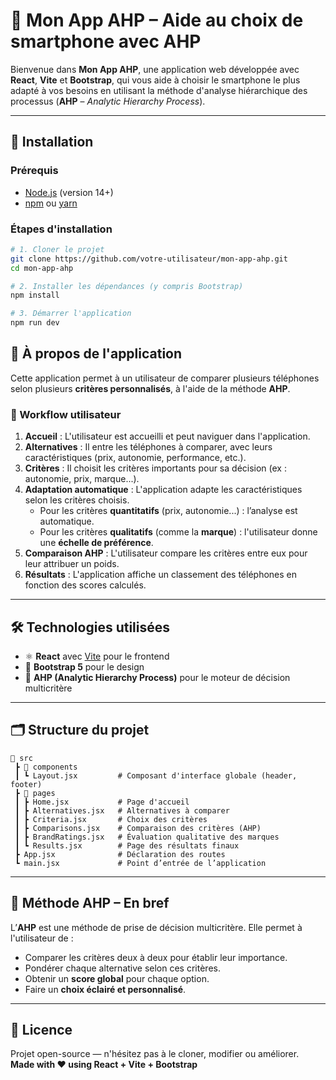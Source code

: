 


# 📱 Mon App AHP – Aide au choix de smartphone avec AHP

Bienvenue dans **Mon App AHP**, une application web développée avec **React**, **Vite** et **Bootstrap**, qui vous aide à choisir le smartphone le plus adapté à vos besoins en utilisant la méthode d'analyse hiérarchique des processus (**AHP** – *Analytic Hierarchy Process*).

---

## 🚀 Installation

### Prérequis

- [Node.js](https://nodejs.org/) (version 14+)
- [npm](https://www.npmjs.com/) ou [yarn](https://yarnpkg.com/)

### Étapes d'installation

```bash
# 1. Cloner le projet
git clone https://github.com/votre-utilisateur/mon-app-ahp.git
cd mon-app-ahp

# 2. Installer les dépendances (y compris Bootstrap)
npm install

# 3. Démarrer l'application
npm run dev
```



## 🧠 À propos de l'application

Cette application permet à un utilisateur de comparer plusieurs téléphones selon plusieurs **critères personnalisés**, à l'aide de la méthode **AHP**.

### 🔁 Workflow utilisateur

1. **Accueil** : L'utilisateur est accueilli et peut naviguer dans l'application.
2. **Alternatives** : Il entre les téléphones à comparer, avec leurs caractéristiques (prix, autonomie, performance, etc.).
3. **Critères** : Il choisit les critères importants pour sa décision (ex : autonomie, prix, marque...).
4. **Adaptation automatique** : L'application adapte les caractéristiques selon les critères choisis.
    - Pour les critères **quantitatifs** (prix, autonomie...) : l’analyse est automatique.
    - Pour les critères **qualitatifs** (comme la **marque**) : l'utilisateur donne une **échelle de préférence**.
5. **Comparaison AHP** : L'utilisateur compare les critères entre eux pour leur attribuer un poids.
6. **Résultats** : L'application affiche un classement des téléphones en fonction des scores calculés.

---

## 🛠️ Technologies utilisées

- ⚛️ **React** avec [Vite](https://vitejs.dev/) pour le frontend
- 🎨 **Bootstrap 5** pour le design
- 🧮 **AHP (Analytic Hierarchy Process)** pour le moteur de décision multicritère

---

## 🗂️ Structure du projet

```
📁 src
 ┣ 📁 components
 ┃ ┗ Layout.jsx         # Composant d'interface globale (header, footer)
 ┣ 📁 pages
 ┃ ┣ Home.jsx           # Page d'accueil
 ┃ ┣ Alternatives.jsx   # Alternatives à comparer
 ┃ ┣ Criteria.jsx       # Choix des critères
 ┃ ┣ Comparisons.jsx    # Comparaison des critères (AHP)
 ┃ ┣ BrandRatings.jsx   # Évaluation qualitative des marques
 ┃ ┗ Results.jsx        # Page des résultats finaux
 ┣ App.jsx              # Déclaration des routes
 ┗ main.jsx             # Point d’entrée de l’application
```

---

## 📌 Méthode AHP – En bref

L’**AHP** est une méthode de prise de décision multicritère. Elle permet à l'utilisateur de :

- Comparer les critères deux à deux pour établir leur importance.
- Pondérer chaque alternative selon ces critères.
- Obtenir un **score global** pour chaque option.
- Faire un **choix éclairé et personnalisé**.

---



## 📄 Licence

Projet open-source — n'hésitez pas à le cloner, modifier ou améliorer.  
**Made with ❤️ using React + Vite + Bootstrap**

```

